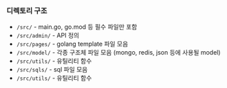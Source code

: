 ### 디렉토리 구조
- `/src/` - main.go, go.mod 등 필수 파일만 포함
- `/src/admin/` - API 정의
- `/src/pages/` - golang template 파일 모음
- `/src/model/` - 각종 구조체 파일 모음 (mongo, redis, json 등에 사용될 model) 
- `/src/utils/` - 유틸리티 함수
- `/src/sqls/` - sql 파일 모음
- `/src/utils/` - 유틸리티 함수
